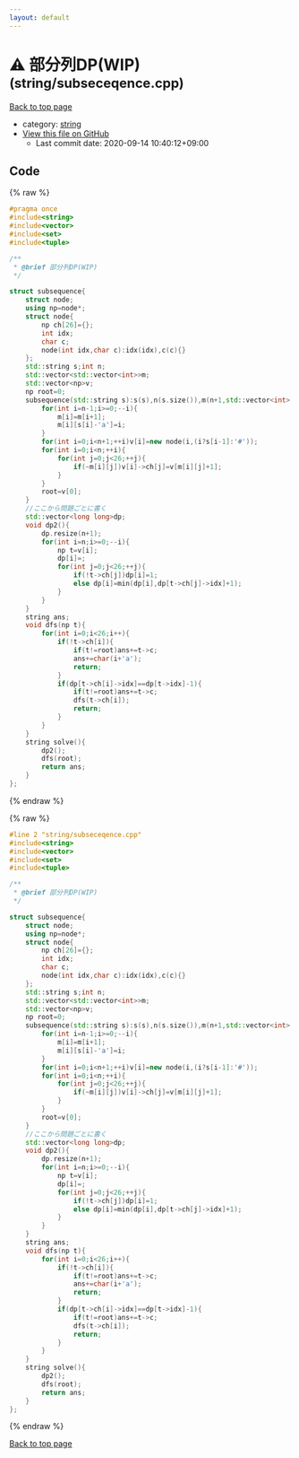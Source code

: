 ```yaml
---
layout: default
---
```


<!-- mathjax config similar to math.stackexchange -->
<script type="text/javascript" async
  src="https://cdnjs.cloudflare.com/ajax/libs/mathjax/2.7.5/MathJax.js?config=TeX-MML-AM_CHTML">
</script>
<script type="text/x-mathjax-config">
  MathJax.Hub.Config({
    TeX: { equationNumbers: { autoNumber: "AMS" }},
    tex2jax: {
      inlineMath: [ ['$','$'] ],
      processEscapes: true
    },
    "HTML-CSS": { matchFontHeight: false },
    displayAlign: "left",
    displayIndent: "2em"
  });
</script>

<script type="text/javascript" src="https://cdnjs.cloudflare.com/ajax/libs/jquery/3.4.1/jquery.min.js"></script>
<script src="https://cdn.jsdelivr.net/npm/jquery-balloon-js@1.1.2/jquery.balloon.min.js" integrity="sha256-ZEYs9VrgAeNuPvs15E39OsyOJaIkXEEt10fzxJ20+2I=" crossorigin="anonymous"></script>
<script type="text/javascript" src="../../assets/js/copy-button.js"></script>
<link rel="stylesheet" href="../../assets/css/copy-button.css" />


# :warning: 部分列DP(WIP) <small>(string/subseceqence.cpp)</small>

<a href="../../index.html">Back to top page</a>

* category: <a href="../../index.html#b45cffe084dd3d20d928bee85e7b0f21">string</a>
* <a href="{{ site.github.repository_url }}/blob/master/string/subseceqence.cpp">View this file on GitHub</a>
    - Last commit date: 2020-09-14 10:40:12+09:00




## Code

<a id="unbundled"></a>
{% raw %}
```cpp
#pragma once
#include<string>
#include<vector>
#include<set>
#include<tuple>

/**
 * @brief 部分列DP(WIP)
 */

struct subsequence{
    struct node;
    using np=node*;
    struct node{
        np ch[26]={};
        int idx;
        char c;
        node(int idx,char c):idx(idx),c(c){}
    };
    std::string s;int n;
    std::vector<std::vector<int>>m;
    std::vector<np>v;
    np root=0;
    subsequence(std::string s):s(s),n(s.size()),m(n+1,std::vector<int>(26,-1)),v(n+1){
        for(int i=n-1;i>=0;--i){
            m[i]=m[i+1];
            m[i][s[i]-'a']=i;
        }
        for(int i=0;i<n+1;++i)v[i]=new node(i,(i?s[i-1]:'#'));
        for(int i=0;i<n;++i){
            for(int j=0;j<26;++j){
                if(~m[i][j])v[i]->ch[j]=v[m[i][j]+1];
            }
        }
        root=v[0];
    }
    //ここから問題ごとに書く
    std::vector<long long>dp;
    void dp2(){
        dp.resize(n+1);
        for(int i=n;i>=0;--i){
            np t=v[i];
            dp[i]=;
            for(int j=0;j<26;++j){
                if(!t->ch[j])dp[i]=1;
                else dp[i]=min(dp[i],dp[t->ch[j]->idx]+1);
            }
        }
    }
    string ans;
    void dfs(np t){
        for(int i=0;i<26;i++){
            if(!t->ch[i]){
                if(t!=root)ans+=t->c;
                ans+=char(i+'a');
                return;
            }
            if(dp[t->ch[i]->idx]==dp[t->idx]-1){
                if(t!=root)ans+=t->c;
                dfs(t->ch[i]);
                return;
            }
        }
    }
    string solve(){
        dp2();
        dfs(root);
        return ans;
    }
};
```
{% endraw %}

<a id="bundled"></a>
{% raw %}
```cpp
#line 2 "string/subseceqence.cpp"
#include<string>
#include<vector>
#include<set>
#include<tuple>

/**
 * @brief 部分列DP(WIP)
 */

struct subsequence{
    struct node;
    using np=node*;
    struct node{
        np ch[26]={};
        int idx;
        char c;
        node(int idx,char c):idx(idx),c(c){}
    };
    std::string s;int n;
    std::vector<std::vector<int>>m;
    std::vector<np>v;
    np root=0;
    subsequence(std::string s):s(s),n(s.size()),m(n+1,std::vector<int>(26,-1)),v(n+1){
        for(int i=n-1;i>=0;--i){
            m[i]=m[i+1];
            m[i][s[i]-'a']=i;
        }
        for(int i=0;i<n+1;++i)v[i]=new node(i,(i?s[i-1]:'#'));
        for(int i=0;i<n;++i){
            for(int j=0;j<26;++j){
                if(~m[i][j])v[i]->ch[j]=v[m[i][j]+1];
            }
        }
        root=v[0];
    }
    //ここから問題ごとに書く
    std::vector<long long>dp;
    void dp2(){
        dp.resize(n+1);
        for(int i=n;i>=0;--i){
            np t=v[i];
            dp[i]=;
            for(int j=0;j<26;++j){
                if(!t->ch[j])dp[i]=1;
                else dp[i]=min(dp[i],dp[t->ch[j]->idx]+1);
            }
        }
    }
    string ans;
    void dfs(np t){
        for(int i=0;i<26;i++){
            if(!t->ch[i]){
                if(t!=root)ans+=t->c;
                ans+=char(i+'a');
                return;
            }
            if(dp[t->ch[i]->idx]==dp[t->idx]-1){
                if(t!=root)ans+=t->c;
                dfs(t->ch[i]);
                return;
            }
        }
    }
    string solve(){
        dp2();
        dfs(root);
        return ans;
    }
};

```
{% endraw %}

<a href="../../index.html">Back to top page</a>

